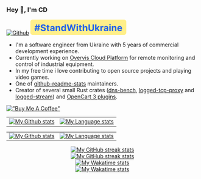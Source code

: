 ### Hey 👋, I'm CD

[![Github](https://img.shields.io/github/followers/cd-86?label=Follow&style=social)](https://github.com/cd-86)
[![StandWithUkraine](https://raw.githubusercontent.com/vshymanskyy/StandWithUkraine/main/badges/StandWithUkraine.svg)](https://github.com/vshymanskyy/StandWithUkraine/)

- I'm a software engineer from Ukraine with 5 years of commercial development experience.
- Currently working on [Overvis Cloud Platform](https://www.overvis.com/) for remote monitoring and control of industrial equipment.
- In my free time i love contributing to open source projects and playing video games.
- One of [github-readme-stats](https://github.com/anuraghazra/github-readme-stats) maintainers.
- Creator of several small Rust crates ([dns-bench](https://github.com/cd-86/dns-bench), [logged-tcp-proxy](https://github.com/cd-86/logged-tcp-proxy) and [logged-stream](https://github.com/cd-86/logged-stream)) and [OpenCart 3 plugins](https://github.com/overvis/opencart-plugins).

[!["Buy Me A Coffee"](https://www.buymeacoffee.com/assets/img/custom_images/orange_img.png)](https://www.buymeacoffee.com/cd-86zxc)

<!-- GRS (Light Mode) -->
<a href="https://github.com/cd-86#gh-light-mode-only">
  <table cellspacing="0" cellpadding="0">
    <tr>
      <td style="border: 0;">
          <img
            src="https://github-readme-stats-steel-omega.vercel.app/api?username=cd-86&show_icons=true&include_all_commits=true&hide_border=true&number_format=long&rank_icon=percentile&show=reviews,discussions_started,discussions_answered,prs_merged,prs_merged_percentage#gh-light-mode-only"
            alt="My Github stats"
            height="370"
          />
      </td>
      <td style="border: 0;">
          <img
            src="https://github-readme-stats-steel-omega.vercel.app/api/top-langs/?username=cd-86&layout=pie&hide_border=true&langs_count=10&size_weight=0.5&count_weight=0.5&custom_title=Langs%20distribution%20in%20my%20repos#gh-light-mode-only"
            alt="My Language stats"
            width="280"
          />
      </td>
    </tr>
  </table>
</a>

<!-- GRS (Dark Mode) -->
<a href="https://github.com/cd-86#gh-dark-mode-only">
  <table cellspacing="0" cellpadding="0">
    <tr>
      <td style="border: 0;">
        <img
          src="https://github-readme-stats-steel-omega.vercel.app/api?username=cd-86&show_icons=true&include_all_commits=true&icon_color=2d77dc&title_color=2d77dc&text_color=ffffff&bg_color=0d1117&hide_border=true&number_format=long&rank_icon=percentile&show=reviews,discussions_started,discussions_answered,prs_merged,prs_merged_percentage#gh-dark-mode-only"
          alt="My Github stats"
          height="370"
        />
      </td>
      <td style="border: 0;">
        <img
          src="https://github-readme-stats-steel-omega.vercel.app/api/top-langs/?username=cd-86&layout=pie&icon_color=2d77dc&title_color=2d77dc&text_color=ffffff&bg_color=0d1117&hide_border=true&langs_count=10&size_weight=0.5&count_weight=0.5&custom_title=Langs%20distribution%20in%20my%20repos#gh-dark-mode-only"
          alt="My Language stats"
          width="280"
        />
      </td>
    </tr>
  </table>
</a>

<!-- Streak stats (Light mode) -->
<div align="center">
  <a href="https://github.com/cd-86#gh-light-mode-only">
    <img
       src="https://github-readme-streak-stats-phi-opal.vercel.app/?user=cd-86&locale=en&type=svg&hide_border=true&fire=2d77dc&ring=2d77dc&currStreakLabel=000000"
       alt="My GitHub streak stats"
     />
  </a>
</div>


<!-- Streak stats (Dark mode) -->
<div align="center">
  <a href="https://github.com/cd-86#gh-dark-mode-only">
    <img
       src="https://github-readme-streak-stats-phi-opal.vercel.app/?user=cd-86&background=0d1117&currStreakNum=ffffff&sideNums=ffffff&currStreakLabel=ffffff&sideLabels=ffffff&dates=ffffff&fire=2d77dc&ring=2d77dc&locale=en&type=svg&hide_border=true"
       alt="My GitHub streak stats"
     />
  </a>
</div>

<!-- WakaTime stats (Light mode) -->
<div align="center">
  <a href="https://github.com/cd-86#gh-light-mode-only">
    <img
        src="https://github-readme-stats-steel-omega.vercel.app/api/wakatime?username=cd-86&layout=compact&hide_border=true&custom_title=WakaTime%20Stats%20%28Since%20Feb%2024%202024%29"
        alt="My Wakatime stats"
      />
  </a>
</div>

<!-- WakaTime stats (Dark mode) -->
<div align="center">
  <a href="https://github.com/cd-86#gh-dark-mode-only">
    <img
        src="https://github-readme-stats-steel-omega.vercel.app/api/wakatime?username=cd-86&layout=compact&icon_color=2d77dc&title_color=2d77dc&text_color=ffffff&bg_color=0d1117&hide_border=true&custom_title=WakaTime%20Stats%20%28Since%20Feb%2024%202024%29"
        alt="My Wakatime stats"
      />
  </a>
</div>
